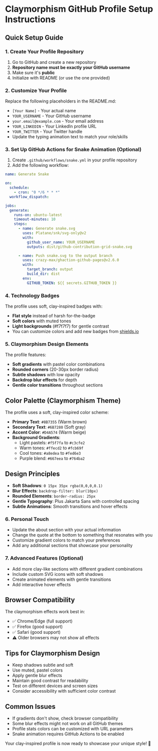 # Claymorphism GitHub Profile Setup Instructions

## Quick Setup Guide

### 1. Create Your Profile Repository
1. Go to GitHub and create a new repository
2. **Repository name must be exactly your GitHub username**
3. Make sure it's **public**
4. Initialize with README (or use the one provided)

### 2. Customize Your Profile
Replace the following placeholders in the README.md:

- `[Your Name]` - Your actual name
- `YOUR_USERNAME` - Your GitHub username
- `your.email@example.com` - Your email address
- `YOUR_LINKEDIN` - Your LinkedIn profile URL
- `YOUR_TWITTER` - Your Twitter handle
- Update the typing animation text to match your role/skills

### 3. Set Up GitHub Actions for Snake Animation (Optional)
1. Create `.github/workflows/snake.yml` in your profile repository
2. Add the following workflow:

```yaml
name: Generate Snake

on:
  schedule:
    - cron: "0 */6 * * *"
  workflow_dispatch:

jobs:
  generate:
    runs-on: ubuntu-latest
    timeout-minutes: 10
    steps:
      - name: Generate snake.svg
        uses: Platane/snk/svg-only@v2
        with:
          github_user_name: YOUR_USERNAME
          outputs: dist/github-contribution-grid-snake.svg

      - name: Push snake.svg to the output branch
        uses: crazy-max/ghaction-github-pages@v2.6.0
        with:
          target_branch: output
          build_dir: dist
        env:
          GITHUB_TOKEN: ${{ secrets.GITHUB_TOKEN }}
```

### 4. Technology Badges
The profile uses soft, clay-inspired badges with:
- **Flat style** instead of harsh for-the-badge
- **Soft colors** with muted tones
- **Light backgrounds** (#f7f7f7) for gentle contrast
- You can customize colors and add new badges from [shields.io](https://shields.io/)

### 5. Claymorphism Design Elements
The profile features:
- **Soft gradients** with pastel color combinations
- **Rounded corners** (20-30px border radius)
- **Subtle shadows** with low opacity
- **Backdrop blur effects** for depth
- **Gentle color transitions** throughout sections

## Color Palette (Claymorphism Theme)
The profile uses a soft, clay-inspired color scheme:
- **Primary Text**: `#8B7355` (Warm brown)
- **Secondary Text**: `#6B7280` (Soft gray)
- **Accent Color**: `#D4A574` (Warm beige)
- **Background Gradients**: 
  - Light pastels: `#f5f7fa` to `#c3cfe2`
  - Warm tones: `#ffecd2` to `#fcb69f`
  - Cool tones: `#a8edea` to `#fed6e3`
  - Purple blend: `#667eea` to `#764ba2`

## Design Principles
- **Soft Shadows**: `0 15px 35px rgba(0,0,0,0.1)`
- **Blur Effects**: `backdrop-filter: blur(10px)`
- **Rounded Elements**: `border-radius: 25px`
- **Gentle Typography**: Plus Jakarta Sans with controlled spacing
- **Subtle Animations**: Smooth transitions and hover effects

### 6. Personal Touch
- Update the about section with your actual information
- Change the quote at the bottom to something that resonates with you
- Customize gradient colors to match your preferences
- Add any additional sections that showcase your personality

### 7. Advanced Features (Optional)
- Add more clay-like sections with different gradient combinations
- Include custom SVG icons with soft shadows
- Create animated elements with gentle transitions
- Add interactive hover effects

## Browser Compatibility
The claymorphism effects work best in:
- ✅ Chrome/Edge (full support)
- ✅ Firefox (good support)
- ✅ Safari (good support)
- ⚠️ Older browsers may not show all effects

## Tips for Claymorphism Design
- Keep shadows subtle and soft
- Use muted, pastel colors
- Apply gentle blur effects
- Maintain good contrast for readability
- Test on different devices and screen sizes
- Consider accessibility with sufficient color contrast

## Common Issues
- If gradients don't show, check browser compatibility
- Some blur effects might not work on all GitHub themes
- Profile stats colors can be customized with URL parameters
- Snake animation requires GitHub Actions to be enabled

Your clay-inspired profile is now ready to showcase your unique style! 🎨